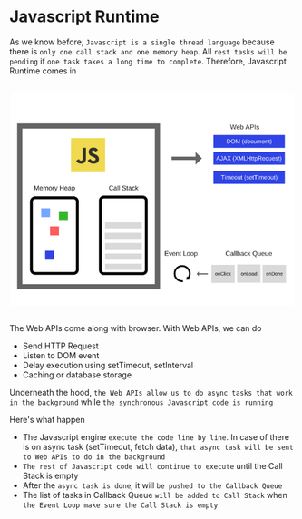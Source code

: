 # Javascript Runtime

As we know before, `Javascript is a single thread language` because there is `only one call stack and one memory heap`. All `rest tasks will be pending` if `one task takes a long time to complete`. Therefore, Javascript Runtime comes in

<br>
<img src="./Assets/javascript-runtime.png" width="500" style="display: block; margin: 0 auto" />
<br>

The Web APIs come along with browser. With Web APIs, we can do

- Send HTTP Request
- Listen to DOM event
- Delay execution using setTimeout, setInterval
- Caching or database storage

Underneath the hood, `the Web APIs allow us to do async tasks that work in the background` while `the synchronous Javascript code is running`

Here's what happen

- The Javascript engine `execute the code line by line`. In case of there is on async task (setTimeout, fetch data), `that async task will be sent to Web APIs to do in the background`
- `The rest of Javascript code will continue to execute` until the Call Stack is empty
- After the `async task is done`, it will `be pushed to the Callback Queue`
- The list of tasks in Callback Queue `will be added to Call Stack` when `the Event Loop make sure the Call Stack is empty`

